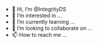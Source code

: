 - 👋 Hi, I’m @IntegrityDS
- 👀 I’m interested in ...
- 🌱 I’m currently learning ...
- 💞️ I’m looking to collaborate on ...
- 📫 How to reach me ...

<!---
IntegrityDS/IntegrityDS is a ✨ special ✨ repository because its `README.md` (this file) appears on your GitHub profile.
You can click the Preview link to take a look at your changes.
--->
